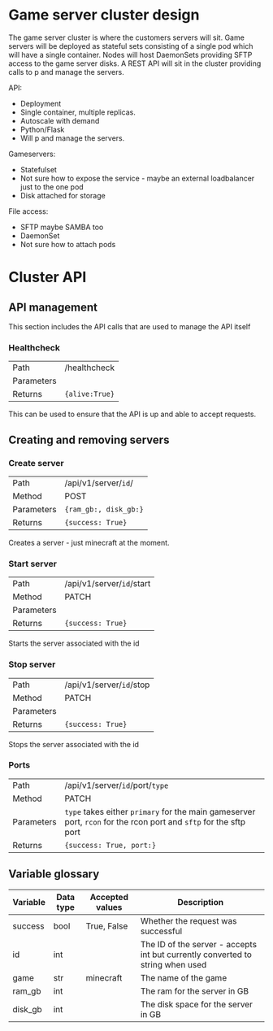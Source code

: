 # Game server cluster design

The game server cluster is where the customers servers will sit. Game servers will be deployed as stateful sets consisting of a single pod which will have a single container. Nodes will host DaemonSets providing SFTP access to the game server disks. A REST API will sit in the cluster providing calls to p and manage the servers.

API:
- Deployment
- Single container, multiple replicas.
- Autoscale with demand
- Python/Flask
- Will p and manage the servers.

Gameservers:
- Statefulset
- Not sure how to expose the service - maybe an external loadbalancer just to the one pod
- Disk attached for storage

File access:
- SFTP maybe SAMBA too
- DaemonSet
- Not sure how to attach pods

# Cluster API

## API management

This section includes the API calls that are used to manage the API itself

### Healthcheck

|||
|---|---|
|Path|/healthcheck|
|Parameters||
|Returns|`{alive:True}`|

This can be used to ensure that the API is up and able to accept requests.

## Creating and removing servers

### Create server

|||
|---|---|
|Path|/api/v1/server/`id`/|
|Method|POST|
|Parameters|`{ram_gb:, disk_gb:}`|
|Returns|`{success: True}`|

Creates a server - just minecraft at the moment.

### Start server

|||
|---|---|
|Path|/api/v1/server/`id`/start|
|Method|PATCH|
|Parameters||
|Returns|`{success: True}`|

Starts the server associated with the id

### Stop server

|||
|---|---|
|Path|/api/v1/server/`id`/stop|
|Method|PATCH|
|Parameters||
|Returns|`{success: True}`|

Stops the server associated with the id

### Ports

|||
|---|---|
|Path|/api/v1/server/`id`/port/`type`|
|Method|PATCH|
|Parameters|`type` takes either `primary` for the main gameserver port, `rcon` for the rcon port and `sftp` for the sftp port|
|Returns|`{success: True, port:}`|


## Variable glossary

|Variable|Data type|Accepted values|Description|
|---|---|---|---|
|success|bool|True, False|Whether the request was successful|
|id|int||The ID of the server - accepts int but currently converted to string when used|
|game|str|minecraft| The name of the game|
|ram_gb|int||The ram for the server in GB|
|disk_gb|int||The disk space for the server in GB|
